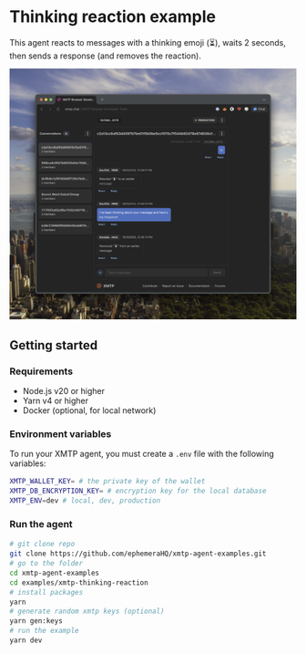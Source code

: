 # Thinking reaction example

This agent reacts to messages with a thinking emoji (⏳), waits 2 seconds, then sends a response (and removes the reaction).

![](./screenshot.png)

## Getting started

### Requirements

- Node.js v20 or higher
- Yarn v4 or higher
- Docker (optional, for local network)

### Environment variables

To run your XMTP agent, you must create a `.env` file with the following variables:

```bash
XMTP_WALLET_KEY= # the private key of the wallet
XMTP_DB_ENCRYPTION_KEY= # encryption key for the local database
XMTP_ENV=dev # local, dev, production
```

### Run the agent

```bash
# git clone repo
git clone https://github.com/ephemeraHQ/xmtp-agent-examples.git
# go to the folder
cd xmtp-agent-examples
cd examples/xmtp-thinking-reaction
# install packages
yarn
# generate random xmtp keys (optional)
yarn gen:keys
# run the example
yarn dev
```
